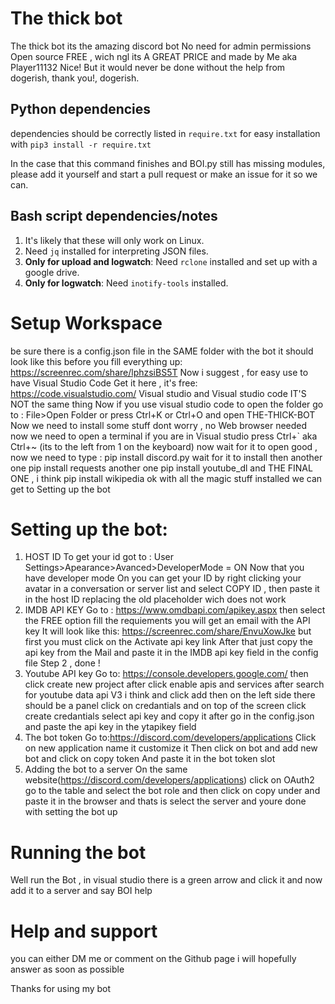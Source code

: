 # The thick bot
 The thick bot its the amazing discord bot
 No need for admin permissions
 Open source
 FREE , wich ngl its A GREAT PRICE
 and made by Me aka Player11132
 Nice!
 But it would never be done without the help
 from dogerish, thank you!, dogerish.

## Python dependencies
 dependencies should be correctly listed in
 `require.txt` for easy installation with
 `pip3 install -r require.txt`

 In the case that this command finishes and
 BOI.py still has missing modules, please add it
 yourself and start a pull request or make an
 issue for it so we can.
 
## Bash script dependencies/notes
1. It's likely that these will only work on Linux.
2. Need `jq` installed for interpreting JSON files.
3. **Only for upload and logwatch**: Need `rclone` installed and set up with a google drive.
4. **Only for logwatch**: Need `inotify-tools` installed.

# Setup Workspace
 be sure there is a config.json file in the SAME folder with the bot
 it should look like this before you fill everything up:
 https://screenrec.com/share/lphzsiBS5T
 Now i suggest , for easy use to have Visual Studio Code 
 Get it here , it's free: https://code.visualstudio.com/
 Visual studio and Visual studio code IT'S NOT the same thing
 Now if you use visual studio code to open the folder go to :
 File>Open Folder or press Ctrl+K or Ctrl+O
 and open THE-THICK-BOT 
 Now we need to install some stuff 
 dont worry , no Web browser needed
 now we need to open a terminal
 if you are in Visual studio press Ctrl+` aka Ctrl+~ (its to the left from 1 on the keyboard)
 now wait for it to open
 good , now we need to type :
 pip install discord.py
 wait for it to install
 then another one
 pip install requests
 another one
 pip install youtube_dl
 and THE FINAL ONE , i think
 pip install wikipedia
 ok with all the magic stuff installed
 we can get to Setting up the bot

# Setting up the bot:
 1. HOST ID
 To get your id got to : User Settings>Apearance>Avanced>DeveloperMode = ON
 Now that you have developer mode On you can get your ID by right clicking your avatar in a conversation or server list and select COPY ID , then paste it in the host ID
 replacing the old placeholder wich does not work
 2. IMDB API KEY
 Go to :
 https://www.omdbapi.com/apikey.aspx
 then select the FREE option
 fill the requiements
 you will get an email with the API key 
 It will look like this:
 https://screenrec.com/share/EnvuXowJke
 but first you must click on the Activate api key link
 After that just copy the api key from the Mail and paste it in
 the IMDB api key field in the config file
 Step 2 , done !
 3. Youtube API key
 Go to:
 https://console.developers.google.com/
 then click create new project
 after click enable apis and services
 after search for youtube data api V3 i think 
 and click add
 then on the left side there should be a panel
 click on credantials 
 and on top of the screen click create credantials 
 select api key and copy it
 after go in the config.json and paste the api key in the
 ytapikey field
 4. The bot token 
 Go to:https://discord.com/developers/applications
 Click on new application name it customize it
 Then click on bot and add new bot and click on copy token
 And paste it in the bot token slot
 5. Adding the bot to a server
 On the same website(https://discord.com/developers/applications)
 click on OAuth2 go to the table and select the bot role and then
 click on copy under and paste it in the browser and thats is
 select the server and youre done with setting the bot up

 # Running the bot
 Well run the Bot , in visual studio
 there is a green arrow and click it
 and now add it to a server and say BOI help

 # Help and support
 you can either DM me or
 comment on the Github page 
 i will hopefully answer as soon as possible
 
 Thanks for using my bot
